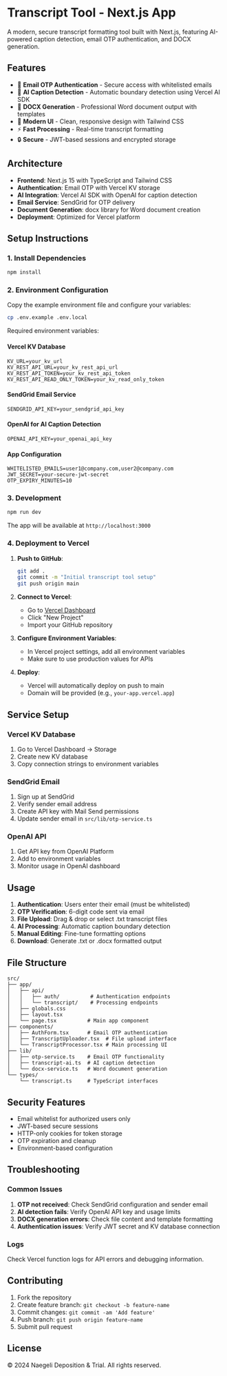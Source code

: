 # Transcript Tool - Next.js App

A modern, secure transcript formatting tool built with Next.js, featuring AI-powered caption detection, email OTP authentication, and DOCX generation.

## Features

- 🔐 **Email OTP Authentication** - Secure access with whitelisted emails
- 🤖 **AI Caption Detection** - Automatic boundary detection using Vercel AI SDK
- 📄 **DOCX Generation** - Professional Word document output with templates
- 🎨 **Modern UI** - Clean, responsive design with Tailwind CSS
- ⚡ **Fast Processing** - Real-time transcript formatting
- 🔒 **Secure** - JWT-based sessions and encrypted storage

## Architecture

- **Frontend**: Next.js 15 with TypeScript and Tailwind CSS
- **Authentication**: Email OTP with Vercel KV storage
- **AI Integration**: Vercel AI SDK with OpenAI for caption detection
- **Email Service**: SendGrid for OTP delivery
- **Document Generation**: docx library for Word document creation
- **Deployment**: Optimized for Vercel platform

## Setup Instructions

### 1. Install Dependencies

```bash
npm install
```

### 2. Environment Configuration

Copy the example environment file and configure your variables:

```bash
cp .env.example .env.local
```

Required environment variables:

#### Vercel KV Database

```env
KV_URL=your_kv_url
KV_REST_API_URL=your_kv_rest_api_url
KV_REST_API_TOKEN=your_kv_rest_api_token
KV_REST_API_READ_ONLY_TOKEN=your_kv_read_only_token
```

#### SendGrid Email Service

```env
SENDGRID_API_KEY=your_sendgrid_api_key
```

#### OpenAI for AI Caption Detection

```env
OPENAI_API_KEY=your_openai_api_key
```

#### App Configuration

```env
WHITELISTED_EMAILS=user1@company.com,user2@company.com
JWT_SECRET=your-secure-jwt-secret
OTP_EXPIRY_MINUTES=10
```

### 3. Development

```bash
npm run dev
```

The app will be available at `http://localhost:3000`

### 4. Deployment to Vercel

1. **Push to GitHub**:

   ```bash
   git add .
   git commit -m "Initial transcript tool setup"
   git push origin main
   ```

2. **Connect to Vercel**:

   - Go to [Vercel Dashboard](https://vercel.com/dashboard)
   - Click "New Project"
   - Import your GitHub repository

3. **Configure Environment Variables**:

   - In Vercel project settings, add all environment variables
   - Make sure to use production values for APIs

4. **Deploy**:
   - Vercel will automatically deploy on push to main
   - Domain will be provided (e.g., `your-app.vercel.app`)

## Service Setup

### Vercel KV Database

1. Go to Vercel Dashboard → Storage
2. Create new KV database
3. Copy connection strings to environment variables

### SendGrid Email

1. Sign up at SendGrid
2. Verify sender email address
3. Create API key with Mail Send permissions
4. Update sender email in `src/lib/otp-service.ts`

### OpenAI API

1. Get API key from OpenAI Platform
2. Add to environment variables
3. Monitor usage in OpenAI dashboard

## Usage

1. **Authentication**: Users enter their email (must be whitelisted)
2. **OTP Verification**: 6-digit code sent via email
3. **File Upload**: Drag & drop or select .txt transcript files
4. **AI Processing**: Automatic caption boundary detection
5. **Manual Editing**: Fine-tune formatting options
6. **Download**: Generate .txt or .docx formatted output

## File Structure

```
src/
├── app/
│   ├── api/
│   │   ├── auth/          # Authentication endpoints
│   │   └── transcript/    # Processing endpoints
│   ├── globals.css
│   ├── layout.tsx
│   └── page.tsx          # Main app component
├── components/
│   ├── AuthForm.tsx      # Email OTP authentication
│   ├── TranscriptUploader.tsx  # File upload interface
│   └── TranscriptProcessor.tsx # Main processing UI
├── lib/
│   ├── otp-service.ts    # Email OTP functionality
│   ├── transcript-ai.ts  # AI caption detection
│   └── docx-service.ts   # Word document generation
└── types/
    └── transcript.ts     # TypeScript interfaces
```

## Security Features

- Email whitelist for authorized users only
- JWT-based secure sessions
- HTTP-only cookies for token storage
- OTP expiration and cleanup
- Environment-based configuration

## Troubleshooting

### Common Issues

1. **OTP not received**: Check SendGrid configuration and sender email
2. **AI detection fails**: Verify OpenAI API key and usage limits
3. **DOCX generation errors**: Check file content and template formatting
4. **Authentication issues**: Verify JWT secret and KV database connection

### Logs

Check Vercel function logs for API errors and debugging information.

## Contributing

1. Fork the repository
2. Create feature branch: `git checkout -b feature-name`
3. Commit changes: `git commit -am 'Add feature'`
4. Push branch: `git push origin feature-name`
5. Submit pull request

## License

© 2024 Naegeli Deposition & Trial. All rights reserved.
